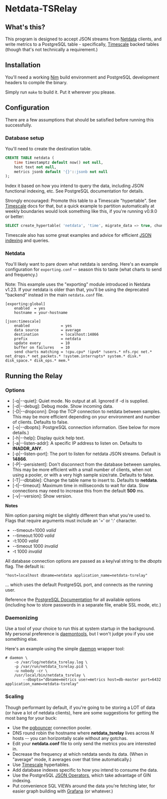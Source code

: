 
Netdata-TSRelay
===============

What's this?
------------

This program is designed to accept JSON streams from
[Netdata](https://my-netdata.io/) clients, and write metrics to a
PostgreSQL table - specifically, [Timescale](http://timescale.com)
backed tables (though that's not technically a requirement.)


Installation
------------

You'll need a working [Nim](http://nim-lang.org) build environment and
PostgreSQL development headers to compile the binary.

Simply run `make` to build it.  Put it wherever you please.


Configuration
-------------

There are a few assumptions that should be satisfied before running
this successfully.

### Database setup

You'll need to create the destination table.

```sql
CREATE TABLE netdata (
	time timestamptz default now() not null,
	host text not null,
	metrics jsonb default '{}'::jsonb not null
);
```

Index it based on how you intend to query the data, including JSON
functional indexing, etc.  See PostgreSQL documentation for details.

Strongly encouraged:  Promote this table to a Timescale "hypertable".
See [Timescale](http://timescale.com) docs for that, but a quick example
to partition automatically at weekly boundaries would look something
like this, if you're running v0.9.0 or better:

```sql
SELECT create_hypertable( 'netdata', 'time', migrate_data => true, chunk_time_interval => '1 week'::interval );
```

Timescale also has some great examples and advice for efficient [JSON
indexing](http://docs.timescale.com/v0.8/using-timescaledb/schema-management#json)
and queries.


### Netdata

You'll likely want to pare down what netdata is sending.  Here's an
example configuration for `exporting.conf` -- season this to taste (what
charts to send and frequency.)

Note: This example uses the "exporting" module introduced in
Netdata v1.23.  If your netdata is older than that, you'll be using
the deprecated "backend" instead in the main `netdata.conf` file.

```
[exporting:global]
	enabled  = yes
	hostname = your-hostname

[json:timescale]
	enabled              = yes
	data source          = average
	destination          = localhost:14866
	prefix               = netdata
	update every         = 10
	buffer on failures   = 10
	send charts matching = !cpu.cpu* !ipv6* !users.* nfs.rpc net.* net_drops.* net_packets.* !system.interrupts* system.* disk.* disk_space.* disk_ops.* mem.*
```


Running the Relay
-----------------

### Options

  * [-q|--quiet]:    Quiet mode.  No output at all. Ignored if -d is supplied.
  * [-d|--debug]:    Debug mode.  Show incoming data.
  * [-D|--dropconn]: Drop the TCP connection to netdata between samples.
                     This may be more efficient depending on your environment and
                     number of clients.  Defaults to false.
  * [-o|--dbopts]:   PostgreSQL connection information.  (See below for more details.)
  * [-h|--help]:     Display quick help text.
  * [-a|--listen-addr]: A specific IP address to listen on.  Defaults to **INADDR_ANY**.
  * [-p|--listen-port]: The port to listen for netdata JSON streams.
                     Default is **14866**.
  * [-P|--persistent]: Don't disconnect from the database between samples. This may be
                     more efficient with a small number of clients, when not using a
                     pooler, or with a very high sample size/rate.  Defaults to false.
  * [-T|--dbtable]:  Change the table name to insert to.  Defaults to **netdata**.
  * [-t|--timeout]:  Maximum time in milliseconds to wait for data.  Slow
                     connections may need to increase this from the default **500** ms.
  * [-v|--version]:  Show version.



**Notes**

Nim option parsing might be slightly different than what you're used to.
Flags that require arguments must include an '=' or ':' character.

  * --timeout=1000  *valid*
  * --timeout:1000  *valid*
  * -t:1000  *valid*
  * --timeout 1000  *invalid*
  * -t 1000  *invalid*

All database connection options are passed as a key/val string to the
*dbopts* flag.  The default is:

	"host=localhost dbname=netdata application_name=netdata-tsrelay"

... which uses the default PostgreSQL port, and connects as the running
user.

Reference the [PostgreSQL Documentation](https://www.postgresql.org/docs/current/static/libpq-connect.html#LIBPQ-PARAMKEYWORDS)
for all available options (including how to store passwords in a
separate file, enable SSL mode, etc.)


### Daemonizing

Use a tool of your choice to run this at system
startup in the background.  My personal preference is
[daemontools](https://cr.yp.to/daemontools.html), but I won't judge you
if you use something else.

Here's an example using the simple
[daemon](https://www.freebsd.org/cgi/man.cgi?query=daemon&apropos=0&sektion=8&manpath=FreeBSD+11.0-RELEASE+and+Ports&arch=default&format=html) wrapper tool:

	# daemon \
		-o /var/log/netdata_tsrelay.log \
		-p /var/run/netdata_tsrelay.pid \
		-u nobody -cr \
		/usr/local/bin/netdata_tsrelay \
			--dbopts="dbname=metrics user=metrics host=db-master port=6432 application_name=netdata-tsrelay"

### Scaling

Though performant by default, if you're going to be storing a LOT of
data (or have a lot of netdata clients), here are some suggestions for
getting the most bang for your buck:

  * Use the [pgbouncer](https://pgbouncer.github.io/) connection
    pooler.
  * DNS round robin the hostname where **netdata_tsrelay** lives across
    *N* hosts -- you can horizontally scale without any gotchas.
  * Edit your **netdata.conf** file to only send the metrics you are
    interested in.
  * Decrease the frequency at which netdata sends its data. (When in
    "average" mode, it averages over that time automatically.)
  * Use [Timescale](http://timescale.com) hypertables.
  * Add database indexes specific to how you intend to consume the data.
  * Use the PostgreSQL
    [JSON Operators](https://www.postgresql.org/docs/current/static/functions-json.html#FUNCTIONS-JSONB-OP-TABLE),
	which take advantage of GIN indexing.
  * Put convenience SQL VIEWs around the data you're fetching later, for
    easier graph building with [Grafana](https://grafana.com/) (or whatever.)

